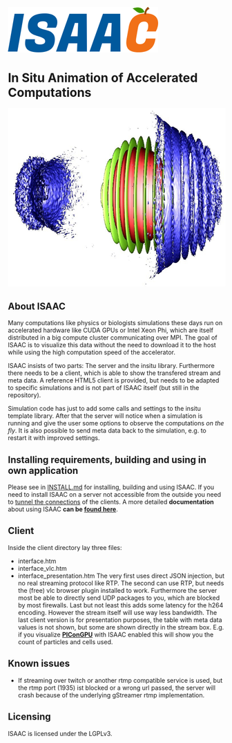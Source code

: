 ![ISAAC](/isaac.png?raw=true "ISAAC")

In Situ Animation of Accelerated Computations
=====================================================

![Wakefield visualization from PIConGPU](/example_renderings/picongpu_wakefield_1.png?raw=true "Wakefield visualization from PIConGPU")

About ISAAC
-----------

Many computations like physics or biologists simulations these days
run on accelerated hardware like CUDA GPUs or Intel Xeon Phi, which are
itself distributed in a big compute cluster communicating over MPI. The
goal of ISAAC is to visualize this data without the need to download it
to the host while using the high computation speed of the accelerator.

ISAAC insists of two parts: The server and the insitu library.
Furthermore there needs to be a client, which is able to show the
transfered stream and meta data. A reference HTML5 client is provided,
but needs to be adapted to specific simulations and is not part of ISAAC
itself (but still in the repository).

Simulation code has just to add some calls and settings to the insitu
template library. After that the server will notice when a simulation
is running and give the user some options to observe the computations
_on the fly_. It is also possible to send meta data back to the
simulation, e.g. to restart it with improved settings.

Installing requirements, building and using in own application
--------------------------------------------------------------

Please see in [INSTALL.md](./INSTALL.md) for installing, building and
using ISAAC.
If you need to install ISAAC on a server not accessible from the outside
you need to [tunnel the connections](./TUNNEL.md) of the clients.
A more detailed __documentation__ about using ISAAC __can be
[found here](http://computationalradiationphysics.github.io/isaac)__.

Client
------

Inside the client directory lay three files:
* interface.htm
* interface_vlc.htm
* interface_presentation.htm
The very first uses direct JSON injection, but no real streaming protocol
like RTP. The second can use RTP, but needs the (free) vlc browser plugin
installed to work. Furthermore the server most be able to directly send
UDP packages to you, which are blocked by most firewalls. Last but not
least this adds some latency for the h264 encoding. However the stream itself
will use way less bandwidth. The last client version is for presentation
purposes, the table with meta data values is not shown, but some are shown
directly in the stream box. E.g. if you visualize
__[PIConGPU](https://github.com/ComputationalRadiationPhysics/picongpu)__
with ISAAC enabled this will show you the count of particles and cells
used.

Known issues
------------

* If streaming over twitch or another rtmp compatible service is used,
  but the rtmp port (1935) ist blocked or a wrong url passed, the server
  will crash because of the underlying gStreamer rtmp implementation.

Licensing
---------

ISAAC is licensed under the LGPLv3.

